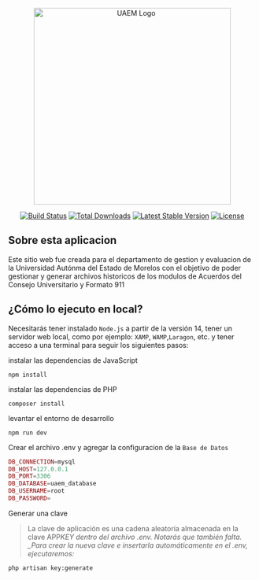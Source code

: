 <p align="center"><a href="https://laravel.com" target="_blank"><img src="https://upload.wikimedia.org/wikipedia/commons/thumb/b/bc/Uaem_Morelos_logo.png/1200px-Uaem_Morelos_logo.png" width="400" alt="UAEM Logo"></a></p>

<p align="center">
<a href="https://github.com/laravel/framework/actions"><img src="https://github.com/laravel/framework/workflows/tests/badge.svg" alt="Build Status"></a>
<a href="https://packagist.org/packages/laravel/framework"><img src="https://img.shields.io/packagist/dt/laravel/framework" alt="Total Downloads"></a>
<a href="https://packagist.org/packages/laravel/framework"><img src="https://img.shields.io/packagist/v/laravel/framework" alt="Latest Stable Version"></a>
<a href="https://packagist.org/packages/laravel/framework"><img src="https://img.shields.io/packagist/l/laravel/framework" alt="License"></a>
</p>

## Sobre esta aplicacion

Este sitio web fue creada para el departamento de gestion y evaluacion de la Universidad Autónma del Estado de Morelos con el objetivo de poder gestionar y generar archivos historicos de los modulos de Acuerdos del Consejo Universitario y Formato 911

## ¿Cómo lo ejecuto en local?

Necesitarás tener instalado `Node.js` a partir de la versión 14, tener un servidor web local, como por ejemplo: `XAMP`, `WAMP`,`Laragon`, etc. y tener acceso a una terminal para seguir los siguientes pasos:

instalar las dependencias de JavaScript

```
npm install
```

instalar las dependencias de PHP

```
composer install
```

levantar el entorno de desarrollo

```
npm run dev
```

Crear el archivo .env y agregar la configuracion de la `Base de Datos`

```php
DB_CONNECTION=mysql
DB_HOST=127.0.0.1
DB_PORT=3306
DB_DATABASE=uaem_database
DB_USERNAME=root
DB_PASSWORD=
```

Generar una clave

> La clave de aplicación es una cadena aleatoria almacenada en la clave APP*KEY dentro del archivo .env. Notarás que también falta.
> \_Para crear la nueva clave e insertarla automáticamente en el .env, ejecutaremos:*

```
php artisan key:generate
```

